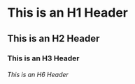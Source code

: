 # This is an H1 Header
## This is an H2 Header
### This is an H3 Header
###### This is an H6 Header
